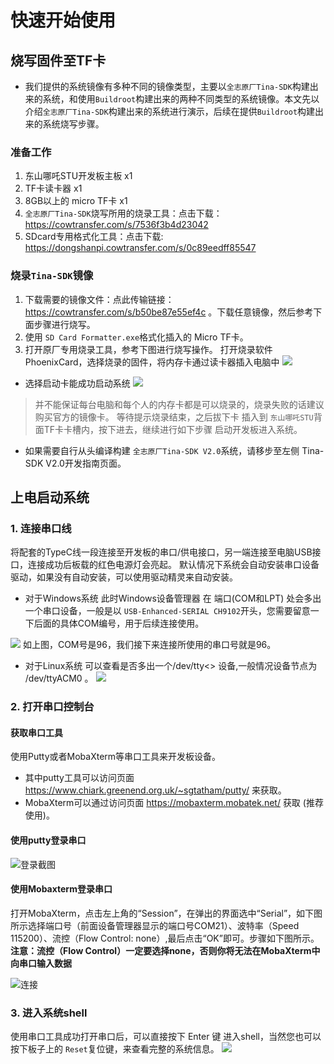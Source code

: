 # 快速开始使用
## 烧写固件至TF卡
* 我们提供的系统镜像有多种不同的镜像类型，主要以`全志原厂Tina-SDK`构建出来的系统，和使用`Buildroot`构建出来的两种不同类型的系统镜像。本文先以介绍`全志原厂Tina-SDK`构建出来的系统进行演示，后续在提供`Buildroot`构建出来的系统烧写步骤。
### 准备工作
1. 东山哪吒STU开发板主板 x1
2. TF卡读卡器  x1
3. 8GB以上的 micro TF卡 x1
4. `全志原厂Tina-SDK`烧写所用的烧录工具：点击下载：https://cowtransfer.com/s/7536f3b4d23042
5. SDcard专用格式化工具：点击下载: https://dongshanpi.cowtransfer.com/s/0c89eedff85547

### 烧录`Tina-SDK`镜像
1. 下载需要的镜像文件：点此传输链接：https://cowtransfer.com/s/b50be87e55ef4c 。下载任意镜像，然后参考下面步骤进行烧写。 
2. 使用 `SD Card Formatter.exe`格式化插入的 Micro TF卡。
3. 打开原厂专用烧录工具，参考下图进行烧写操作。
 打开烧录软件 PhoenixCard，选择烧录的固件，将内存卡通过读卡器插入电脑中
![](https://wiki.sipeed.com/hardware/zh/lichee/assets/RV/flash.png)

* 选择启动卡能成功启动系统
![](https://wiki.sipeed.com/hardware/zh/lichee/assets/RV/boot_cards.png)

> 并不能保证每台电脑和每个人的内存卡都是可以烧录的，烧录失败的话建议购买官方的镜像卡。
等待提示烧录结束，之后拔下卡 插入到 `东山哪吒STU`背面TF卡卡槽内，按下进去，继续进行如下步骤 启动开发板进入系统。

* 如果需要自行从头编译构建 `全志原厂Tina-SDK V2.0`系统，请移步至左侧 Tina-SDK V2.0开发指南页面。

## 上电启动系统
### 1. 连接串口线
将配套的TypeC线一段连接至开发板的串口/供电接口，另一端连接至电脑USB接口，连接成功后板载的红色电源灯会亮起。
默认情况下系统会自动安装串口设备驱动，如果没有自动安装，可以使用驱动精灵来自动安装。

* 对于Windows系统
此时Windows设备管理器 在 端口(COM和LPT) 处会多出一个串口设备，一般是以 `USB-Enhanced-SERIAL CH9102`开头，您需要留意一下后面的具体COM编号，用于后续连接使用。

![](https://cdn.jsdelivr.net/gh/codebug8/DongshanPi-Photos@master/QuickStart-01.png)
如上图，COM号是96，我们接下来连接所使用的串口号就是96。


* 对于Linux系统
可以查看是否多出一个/dev/tty<> 设备,一般情况设备节点为 /dev/ttyACM0  。
![](https://cdn.jsdelivr.net/gh/codebug8/DongshanPi-Photos@master/QuickStart-02.png)

### 2. 打开串口控制台
#### 获取串口工具
使用Putty或者MobaXterm等串口工具来开发板设备。

* 其中putty工具可以访问页面  https://www.chiark.greenend.org.uk/~sgtatham/putty/  来获取。
* MobaXterm可以通过访问页面 https://mobaxterm.mobatek.net/ 获取 (推荐使用)。


#### 使用putty登录串口
![登录截图](https://cdn.jsdelivr.net/gh/codebug8/DongshanPi-Photos@master/QuickStart-04.png)

#### 使用Mobaxterm登录串口
打开MobaXterm，点击左上角的“Session”，在弹出的界面选中“Serial”，如下图所示选择端口号（前面设备管理器显示的端口号COM21）、波特率（Speed 115200）、流控（Flow Control: none）,最后点击“OK”即可。步骤如下图所示。
**注意：流控（Flow Control）一定要选择none，否则你将无法在MobaXterm中向串口输入数据**

![连接](https://cdn.jsdelivr.net/gh/codebug8/DongshanPi-Photos@master/QuickStart-05.png)

### 3. 进入系统shell
使用串口工具成功打开串口后，可以直接按下 Enter 键 进入shell，当然您也可以按下板子上的 `Reset`复位键，来查看完整的系统信息。
![](https://cdn.jsdelivr.net/gh/codebug8/DongshanPi-Photos@master/QuickStart-06.png)
